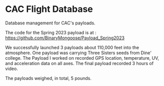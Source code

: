 # CAC Flight Database
Database management for CAC's payloads.

The code for the Spring 2023 payload is at : https://github.com/BinaryMongoose/Payload_Spring2023

We successfully launched 3 payloads about 110,000 feet into the atmosphere. 
One payload was carrying Three Sisters seeds from Dine' college. 
The Payload I worked on recorded GPS location, temperature, UV, and acceleration data on all axes. 
The final payload recorded 3 hours of video. 

The payloads weighed, in total, 5 pounds. 


